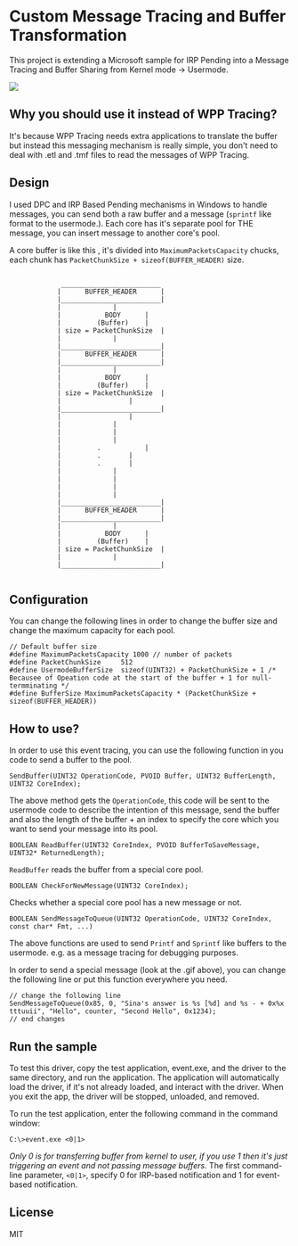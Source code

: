 # Custom Message Tracing and Buffer Transformation

This project is extending a Microsoft sample for IRP Pending into a Message Tracing and Buffer Sharing from Kernel mode -> Usermode.

![](https://github.com/SinaKarvandi/Misc/raw/master/Imgs/Tracer.gif)

## Why you should use it instead of WPP Tracing?
It's because WPP Tracing needs extra applications to translate the buffer but instead this messaging mechanism is really simple, you don't need to deal with .etl and .tmf files to read the messages of WPP Tracing.

## Design
I used DPC and IRP Based Pending mechanisms in Windows to handle messages, you can send both a raw buffer and a message (`sprintf` like format to the usermode.).
Each core has it's separate pool for THE message, you can insert message to another core's pool.

A core buffer is like this , it's divided into `MaximumPacketsCapacity` chucks,
each chunk has `PacketChunkSize + sizeof(BUFFER_HEADER)` size.
```

			 _________________________
			|      BUFFER_HEADER      |
			|_________________________|
			|			  |
			|           BODY	  |
			|         (Buffer)	  |
			| size = PacketChunkSize  |
			|			  |
			|_________________________|
			|      BUFFER_HEADER      |
			|_________________________|
			|			  |
			|           BODY	  |
			|         (Buffer)	  |
			| size = PacketChunkSize  |
			|		       	  |
			|_________________________|
			|		          |
			|			  |
			|			  |
			|			  |
			|	      .           |
			|	      .		  |
			|	      .		  |
			|			  |
			|			  |
			|			  |
			|			  |
			|_________________________|
			|      BUFFER_HEADER      |
			|_________________________|
			|			  |
			|           BODY	  |
			|         (Buffer)	  |
			| size = PacketChunkSize  |
			|			  |
			|_________________________|
			
```

## Configuration
You can change the following lines in order to change the buffer size and change the maximum capacity for each pool.
```
// Default buffer size
#define MaximumPacketsCapacity 1000 // number of packets
#define PacketChunkSize		512
#define UsermodeBufferSize  sizeof(UINT32) + PacketChunkSize + 1 /* Becausee of Opeation code at the start of the buffer + 1 for null-termminating */
#define BufferSize MaximumPacketsCapacity * (PacketChunkSize + sizeof(BUFFER_HEADER))
```
## How to use?

In order to use this event tracing, you can use the following function in you code to send a buffer to the pool.
```
SendBuffer(UINT32 OperationCode, PVOID Buffer, UINT32 BufferLength, UINT32 CoreIndex);
```
The above method gets the `OperationCode`, this code will be sent to the usermode code to describe the intention of this message, send the buffer and also the length of the buffer + an index to specify the core which you want to send your message into its pool.

```
BOOLEAN ReadBuffer(UINT32 CoreIndex, PVOID BufferToSaveMessage, UINT32* ReturnedLength);
```
`ReadBuffer` reads the buffer from a special core pool.
```
BOOLEAN CheckForNewMessage(UINT32 CoreIndex);
```
Checks whether a special core pool has a new message or not.
```
BOOLEAN SendMessageToQueue(UINT32 OperationCode, UINT32 CoreIndex, const char* Fmt, ...)
```
The above functions are used to send `Printf` and `Sprintf` like buffers to the usermode. e.g. as a message tracing for debugging purposes.

In order to send a special message (look at the .gif above), you can change the following line or put this function everywhere you need.
```
// change the following line
SendMessageToQueue(0x85, 0, "Sina's answer is %s [%d] and %s - + 0x%x tttuuii", "Hello", counter, "Second Hello", 0x1234);
// end changes
```
## Run the sample

To test this driver, copy the test application, event.exe, and the driver to the same directory, and run the application. The application will automatically load the driver, if it's not already loaded, and interact with the driver. When you exit the app, the driver will be stopped, unloaded, and removed.

To run the test application, enter the following command in the command window:

`C:\>event.exe <0|1>`

*Only 0 is for transferring buffer from kernel to user, if you use 1 then it's just triggering an event and not passing message buffers.*
The first command-line parameter, `<0|1>`, specify 0 for IRP-based notification and 1 for event-based notification.

License
----

MIT


[//]: # (These are reference links used in the body of this note and get stripped out when the markdown processor does its job. There is no need to format nicely because it shouldn't be seen. Thanks SO - http://stackoverflow.com/questions/4823468/store-comments-in-markdown-syntax)

